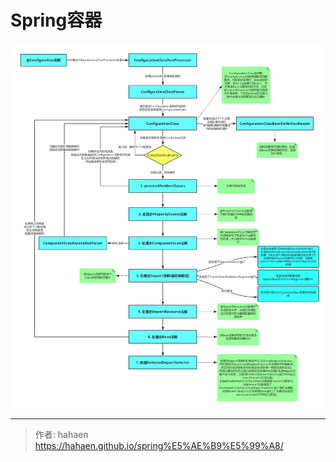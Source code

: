 # Spring容器


![spring容器](/img/spring容器/spring容器.png)



---

> 作者: hahaen  
> https://hahaen.github.io/spring%E5%AE%B9%E5%99%A8/
